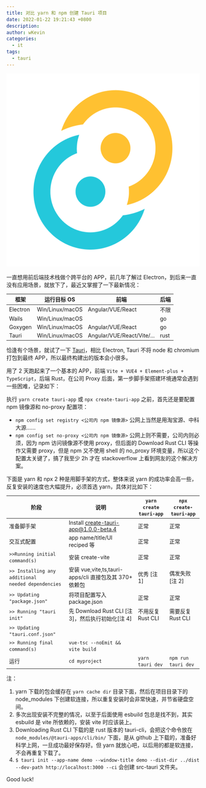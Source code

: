 ```yaml
---
title: 对比 yarn 和 npm 创建 Tauri 项目
date: 2022-01-22 19:21:43 +0800
description:
author: wKevin
categories:
  - it
tags:
  - tauri
---
```


![](/images/posts/2022-01-22-create-tauri-app/icon.png)

一直想用前后端技术栈做个跨平台的 APP，前几年了解过 Electron，到后来一直没有应用场景，就放下了，最近又掌握了一下最新情况：

| 框架     | 运行目标 OS     | 前端                       | 后端 |
| -------- | --------------- | -------------------------- | ---- |
| Electron | Win/Linux/macOS | Angular/VUE/React          | 不限 |
| Wails    | Win/Linux/macOS |                            | go   |
| Goxygen  | Win/Linux/macOS | Angular/VUE/React          | go   |
| Tauri    | Win/Linux/macOS | Angular/VUE/React/Vite/... | rust |

恰逢有个场景，就试了一下 [Tauri](https://tauri.studio/)，相比 Electron, Tauri 不将 node 和 chromium 打包到最终 APP，所以最终构建出的版本会小很多。

用了 2 天跑起来了一个基本的 APP，前端 `Vite + VUE4 + Element-plus + TypeScript`，后端 Rust，在公司 Proxy 后面，第一步脚手架搭建环境通常会遇到一些困难，记录如下：

执行 `yarn create tauri-app` 或 `npx create-tauri-app` 之前，首先还是要配置 npm 镜像源和 no-proxy 配置项：

- `npm config set registry <公司内 npm 镜像源>` 公网上当然是用淘宝源、中科大源……
- `npm config set no-proxy <公司内 npm 镜像源>` 公网上则不需要，公司内则必须，因为 npm 访问镜像源不使用 proxy，但后面的 Download Rust CLI 等操作又需要 proxy，但是 npm 又不使用 shell 的 no_proxy 环境变量，所以这个配置太关键了，搞了我至少 2h 才在 stackoverflow 上看到网友的这个解决方案。

下面是 yarn 和 npx 2 种是用脚手架的方式，整体来说 yarn 的成功率会高一些，反复安装的速度也大幅提升，必须首选 yarn，具体对比如下：

| 阶段                                                    | 说明                                                   | `yarn create tauri-app` | `npx create-tauri-app` |
| ------------------------------------------------------- | ------------------------------------------------------ | ----------------------- | ---------------------- |
| 准备脚手架                                              | Install create-tauri-app@1.0.0-beta.4                  | 正常                    | 正常                   |
| 交互式配置                                              | app name/title/UI reciped 等                           | 正常                    | 正常                   |
| `>>Running initial command(s)`                          | 安装 create-vite                                       | 正常                    | 正常                   |
| `>> Installing any additional`<br>`needed dependencies` | 安装 vue,vite,ts,tauri-apps/cli 直接包及其 370+ 依赖包 | 优秀 [注 1]             | 偶发失败 [注 2]        |
| `>> Updating "package.json"`                            | 将项目配置写入 package.json                            | 正常                    | 正常                   |
| `>> Running "tauri init"`                               | 先 Download Rust CLI [注 3]，然后执行初始化[注 4]      | 不用反复 Rust CLI       | 需要反复 Rust CLI      |
| `>> Updating "tauri.conf.json"`                         |                                                        |                         |                        |
| `>> Running final command(s)`                           | `vue-tsc --noEmit && vite build`                       |                         |                        |
| 运行                                                    | `cd myproject`                                         | `yarn tauri dev`        | `npm run tauri dev`    |

注：

1. yarn 下载的包会缓存在 `yarn cache dir` 目录下面，然后在项目目录下的 node_modules 下创建软连接，所以重复安装时会非常快速，并节省硬盘空间。
2. 多次出现安装不完整的情况，以至于后面使用 esbuild 包总是找不到，其实 esbuild 是 vite 所依赖的，安装 vite 时应该装上。
3. Downloading Rust CLI 下载的是 rust 版本的 tauri-cli，会把这个命令放在 `node_modules/@tauri-apps/cli/bin/` 下面，是从 github 上下载的，准备好科学上网，一旦成功最好保存好。但 yarn 就放心吧，以后用的都是软连接，不会再重复下载了。
4. `$ tauri init --app-name demo --window-title demo --dist-dir ../dist --dev-path http://localhost:3000 --ci` 会创建 src-tauri 文件夹。

Good luck!
